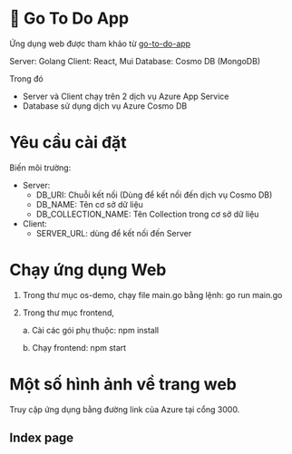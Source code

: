 # :memo: Go To Do App
Ứng dụng web được tham khảo từ [go-to-do-app](https://github.com/schadokar/go-to-do-app)

Server: Golang
Client: React, Mui
Database: Cosmo DB (MongoDB)

Trong đó
- Server và Client chạy trên 2 dịch vụ Azure App Service
- Database sử dụng dịch vụ Azure Cosmo DB

# Yêu cầu cài đặt
Biến môi trường:
- Server: 
   - DB_URI: Chuỗi kết nối (Dùng để kết nối đến dịch vụ Cosmo DB)
   - DB_NAME: Tên cơ sở dữ liệu
   - DB_COLLECTION_NAME: Tên Collection trong cơ sở dữ liệu
- Client:
   - SERVER_URL: dùng để kết nối đến Server

# Chạy ứng dụng Web
1. Trong thư mục os-demo, chạy file main.go bằng lệnh: go run main.go
2. Trong thư mục frontend,

   a. Cài các gói phụ thuộc: npm install

   b. Chạy frontend: npm start

# Một số hình ảnh về trang web
Truy cập ứng dụng bằng đường link của Azure tại cổng 3000.

## Index page

